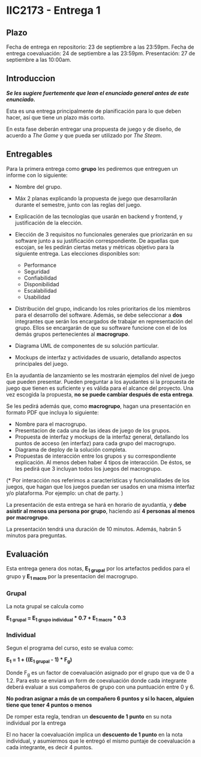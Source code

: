 # IIC2173 - Entrega 1

## Plazo

Fecha de entrega en repositorio: 23 de septiembre a las 23:59pm.
Fecha de entrega coevaluación: 24 de septiembre a las 23:59pm.
Presentación: 27 de septiembre a las 10:00am.

## Introduccion

***Se les sugiere fuertemente que lean el enunciado general antes de este enunciado.***

Esta es una entrega principalmente de planificación para lo que deben hacer, así que tiene un plazo más corto. 

En esta fase deberán entregar una propuesta de juego y de diseño, de acuerdo a *The Game* y que pueda ser utilizado por *The Steam*.

## Entregables

Para la primera entrega como **grupo** les pediremos que entreguen un informe con lo siguiente:

* Nombre del grupo.
* Máx 2 planas explicando la propuesta de juego que desarrollarán durante el semestre, junto con las reglas del juego.
* Explicación de las tecnologías que usarán en backend y frontend, y justificación de la elección.
* Elección de 3 requisitos no funcionales generales que priorizarán en su software junto a su justificación correspondiente. De aquellas que escojan, se les pedirán ciertas metas y métricas objetivo para la siguiente entrega. Las elecciones disponibles son:
    * Performance
    * Seguridad
    * Confiabilidad
    * Disponibilidad
    * Escalabilidad
    * Usabilidad

* Distribución del grupo, indicando los roles prioritarios de los miembros para el desarrollo del software. Además, se debe seleccionar a **dos** integrantes que serán los encargados de trabajar en representación del grupo. Ellos se encargarán de que su software funcione con el de los demás grupos pertenecientes al **macrogrupo**.
* Diagrama UML de componentes de su solución particular.
* Mockups de interfaz y actividades de usuario, detallando aspectos principales del juego. 

En la ayudantía de lanzamiento se les mostrarán ejemplos del nivel de juego que pueden presentar. Pueden preguntar a los ayudantes si la propuesta de juego que tienen es suficiente y es válida para el alcance del proyecto. Una vez escogida la propuesta, **no se puede cambiar después de esta entrega**.

Se les pedirá además que, como **macrogrupo**, hagan una presentación en formato PDF que incluya lo siguiente: 

* Nombre para el macrogrupo.
* Presentacion de cada una de las ideas de juego de los grupos.
* Propuesta de interfaz y mockups de la interfaz general, detallando los puntos de acceso (en interfaz) para cada grupo del macrogrupo.
* Diagrama de deploy de la solución completa.
* Propuestas de interacción entre los grupos y su correspondiente explicación. Al menos deben haber 4 tipos de interacción. De éstos, se les pedirá que 3 incluyan todos los juegos del macrogrupo.


(* Por interacción nos referimos a características y funcionalidades de los juegos, que hagan que los juegos puedan ser usados en una misma interfaz y/o plataforma. Por ejemplo: un chat de party. )

La presentación de esta entrega se hará en horario de ayudantía, y **debe asistir al menos una persona por grupo**, haciendo así **4 personas al menos por macrogrupo**.

La presentación tendrá una duración de 10 minutos. Además, habrán 5 minutos para preguntas.

## Evaluación

Esta entrega genera dos notas, **E<sub>1 grupal</sub>** por los artefactos pedidos para el grupo y **E<sub>1 macro</sub>** por la presentacion del macrogrupo.

### Grupal

La nota grupal se calcula como 

**E<sub>1 grupal</sub> = E<sub>1 grupo individual</sub> * 0.7 + E<sub>1 macro</sub> * 0.3**

### Individual

Segun el programa del curso, esto se evalua como:

**E<sub>1</sub> = 1 + ((E<sub>1 grupal</sub> - 1) * F<sub>g</sub>)**			

Donde F<sub>g</sub> es un factor de coevaluación asignado por el grupo que va de 0 a 1.2. Para esto se enviará un form de coevaluación donde cada integrante deberá evaluar a sus compañeros de grupo con una puntuación entre 0 y 6. 

**No podran asignar a más de un compañero 6 puntos y si lo hacen, alguien tiene que tener 4 puntos o menos**

De romper esta regla, tendran un **descuento de 1 punto** en su nota individual por la entrega

El no hacer la coevaluación implica un **descuento de 1 punto** en la nota individual, y asumiermos que le entregó el mismo puntaje de coevaluación a cada integrante, es decir 4 puntos.
